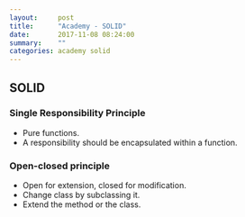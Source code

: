 ```yaml
---
layout:     post
title:      "Academy - SOLID"
date:       2017-11-08 08:24:00
summary:    "" 
categories: academy solid
---
```


## SOLID
### Single Responsibility Principle
* Pure functions.
* A responsibility should be encapsulated within a function.

### Open-closed principle
* Open for extension, closed for modification.
* Change class by subclassing it.
* Extend the method or the class.
